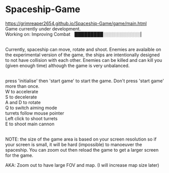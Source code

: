# Spaceship-Game

https://grimreaper2654.github.io/Spaceship-Game/game/main.html <br>
Game currently under development. <br> Working on: Improving Combat ▕█████████░░░░░░░░░░░░▏<br><br>

Currently, spaceship can move, rotate and shoot. Enemies are avalaible on the experimental version of the game, the ships are intentionally designed to not have collision with each other. Enemies can be killed and can kill you (given enough time) although the game is very unbalanced.<br><br>

press 'initialise' then 'start game' to start the game. Don't press 'start game' more than once. <br>
W to accelerate<br>
S to decelerate<br>
A and D to rotate<br>
Q to switch aiming mode<br>
turrets follow mouse pointer <br>
Left click to shoot turrets <br>
E to shoot main cannon<br> <br>


NOTE: the size of the game area is based on your screen resolution so if your screen is small, it will be hard (impossible) to manoeuver the spaceship. You can zoom out then reload the game to get a larger screen for the game.

AKA: Zoom out to have large FOV and map. (I will increase map size later)
